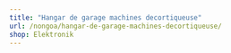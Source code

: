 ```yaml
---
title: "Hangar de garage machines decortiqueuse"
url: /nongoa/hangar-de-garage-machines-decortiqueuse/
shop: Elektronik
---
```

